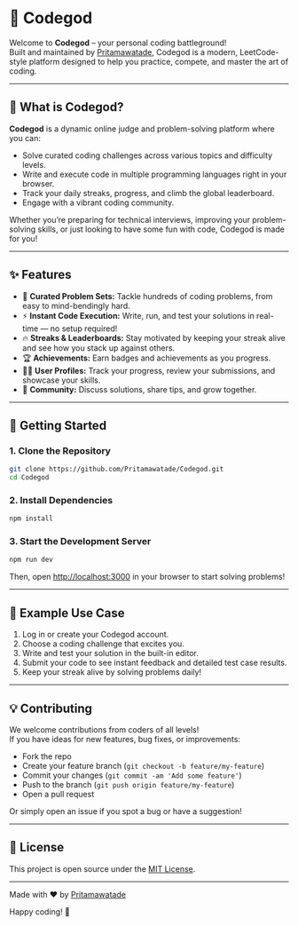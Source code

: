 # 🚀 Codegod

Welcome to **Codegod** – your personal coding battleground!  
Built and maintained by [Pritamawatade](https://github.com/Pritamawatade), Codegod is a modern, LeetCode-style platform designed to help you practice, compete, and master the art of coding.

---

## 🌟 What is Codegod?

**Codegod** is a dynamic online judge and problem-solving platform where you can:

- Solve curated coding challenges across various topics and difficulty levels.
- Write and execute code in multiple programming languages right in your browser.
- Track your daily streaks, progress, and climb the global leaderboard.
- Engage with a vibrant coding community.

Whether you’re preparing for technical interviews, improving your problem-solving skills, or just looking to have some fun with code, Codegod is made for you!

---

## ✨ Features

- 🧩 **Curated Problem Sets:** Tackle hundreds of coding problems, from easy to mind-bendingly hard.
- ⚡ **Instant Code Execution:** Write, run, and test your solutions in real-time — no setup required!
- 🔥 **Streaks & Leaderboards:** Stay motivated by keeping your streak alive and see how you stack up against others.
- 🏆 **Achievements:** Earn badges and achievements as you progress.
- 👩‍💻 **User Profiles:** Track your progress, review your submissions, and showcase your skills.
- 🤝 **Community:** Discuss solutions, share tips, and grow together.

---

## 🚀 Getting Started

### 1. Clone the Repository

```bash
git clone https://github.com/Pritamawatade/Codegod.git
cd Codegod
```

### 2. Install Dependencies

```bash
npm install
```

### 3. Start the Development Server

```bash
npm run dev
```

Then, open [http://localhost:3000](http://localhost:3000) in your browser to start solving problems!

---

## 🤔 Example Use Case

1. Log in or create your Codegod account.
2. Choose a coding challenge that excites you.
3. Write and test your solution in the built-in editor.
4. Submit your code to see instant feedback and detailed test case results.
5. Keep your streak alive by solving problems daily!

---

## 💡 Contributing

We welcome contributions from coders of all levels!  
If you have ideas for new features, bug fixes, or improvements:

- Fork the repo
- Create your feature branch (`git checkout -b feature/my-feature`)
- Commit your changes (`git commit -am 'Add some feature'`)
- Push to the branch (`git push origin feature/my-feature`)
- Open a pull request

Or simply open an issue if you spot a bug or have a suggestion!

---

## 📜 License

This project is open source under the [MIT License](LICENSE).

---

Made with ❤️ by [Pritamawatade](https://github.com/Pritamawatade)

Happy coding! 🚀
